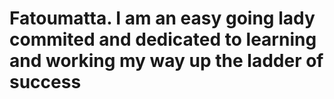 # Fatoumatta. I am an easy going lady commited and dedicated to learning and working my way up the ladder of success
